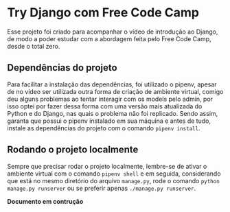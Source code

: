 # Try Django com Free Code Camp
Esse projeto foi criado para acompanhar o vídeo de introdução ao Django, de modo a poder estudar com a abordagem feita pelo Free Code Camp, desde o total zero.

## Dependências do projeto
Para facilitar a instalação das dependências, foi utilizado o pipenv, apesar de no vídeo ser utilizada outra forma de criação de ambiente virtual, comigo deu alguns problemas ao tentar interagir com os models pelo admin, por isso optei por fazer dessa forma com uma versão mais atualizada do Python e do Django, nas quais o problema não foi replicado. Sendo assim, garanta que possui o pipenv instalado em sua máquina e antes de tudo, instale as dependências do projeto com o comando `pipenv install`.

## Rodando o projeto localmente
Sempre que precisar rodar o projeto localmente, lembre-se de ativar o ambiente virtual com o comando `pipenv shell` e em seguida, considerando que está no mesmo diretório do arquivo `manage.py`, rode o comando `python manage.py runserver` ou se preferir apenas `./manage.py runserver`.

**Documento em contrução**
